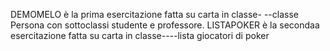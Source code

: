 DEMOMELO è la  prima esercitazione fatta su carta in classe- --classe Persona con sottoclassi studente e professore.
LISTAPOKER è la  secondaa esercitazione fatta su carta in classe----lista giocatori di poker
